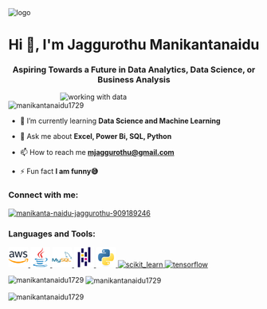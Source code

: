 <img src="https://media.licdn.com/dms/image/C4E16AQE6R9iYViMGBw/profile-displaybackgroundimage-shrink_200_800/0/1654896323182?e=2147483647&v=beta&t=vsRL8UEkhA9Rvce0-_obhCE5-Rg0vhf4N8W2Yz-e8Z0" alt="logo" style="display: block; margin: auto;">
<h1 align="center">Hi 👋, I'm Jaggurothu Manikantanaidu</h1>
<h3 align="center">Aspiring Towards a Future in Data Analytics, Data Science, or Business Analysis</h3>

<img align="right" alt="working with data" width="400" src="https://www.knowledge-sourcing.com/uploads/services/competitive-intelligence.svg">

<p align="left"> <img src="https://komarev.com/ghpvc/?username=manikantanaidu1729&label=Profile%20views&color=0e75b6&style=flat" alt="manikantanaidu1729" /> </p>

- 🌱 I’m currently learning **Data Science and Machine Learning**

- 💬 Ask me about **Excel, Power Bi, SQL, Python**

- 📫 How to reach me **mjaggurothu@gmail.com**

- ⚡ Fun fact **I am funny😅**

<h3 align="left">Connect with me:</h3>
<p align="left">
<a href="https://linkedin.com/in/manikanta-naidu-jaggurothu-909189246" target="blank"><img align="center" src="https://raw.githubusercontent.com/rahuldkjain/github-profile-readme-generator/master/src/images/icons/Social/linked-in-alt.svg" alt="manikanta-naidu-jaggurothu-909189246" height="30" width="40" /></a>
</p>

<h3 align="left">Languages and Tools:</h3>
<p align="left"> <a href="https://aws.amazon.com" target="_blank" rel="noreferrer"> <img src="https://raw.githubusercontent.com/devicons/devicon/master/icons/amazonwebservices/amazonwebservices-original-wordmark.svg" alt="aws" width="40" height="40"/> </a> <a href="https://www.java.com" target="_blank" rel="noreferrer"> <img src="https://raw.githubusercontent.com/devicons/devicon/master/icons/java/java-original.svg" alt="java" width="40" height="40"/> </a> <a href="https://www.mysql.com/" target="_blank" rel="noreferrer"> <img src="https://raw.githubusercontent.com/devicons/devicon/master/icons/mysql/mysql-original-wordmark.svg" alt="mysql" width="40" height="40"/> </a> <a href="https://pandas.pydata.org/" target="_blank" rel="noreferrer"> <img src="https://raw.githubusercontent.com/devicons/devicon/2ae2a900d2f041da66e950e4d48052658d850630/icons/pandas/pandas-original.svg" alt="pandas" width="40" height="40"/> </a> <a href="https://www.python.org" target="_blank" rel="noreferrer"> <img src="https://raw.githubusercontent.com/devicons/devicon/master/icons/python/python-original.svg" alt="python" width="40" height="40"/> </a> <a href="https://scikit-learn.org/" target="_blank" rel="noreferrer"> <img src="https://upload.wikimedia.org/wikipedia/commons/0/05/Scikit_learn_logo_small.svg" alt="scikit_learn" width="40" height="40"/> </a> <a href="https://www.tensorflow.org" target="_blank" rel="noreferrer"> <img src="https://www.vectorlogo.zone/logos/tensorflow/tensorflow-icon.svg" alt="tensorflow" width="40" height="40"/> </a> </p>

<p><img align="left" src="https://github-readme-stats.vercel.app/api/top-langs?username=manikantanaidu1729&show_icons=true&locale=en&layout=compact" alt="manikantanaidu1729" /></p>

<p>&nbsp;<img align="center" src="https://github-readme-stats.vercel.app/api?username=manikantanaidu1729&show_icons=true&locale=en" alt="manikantanaidu1729" /></p>

<p><img align="center" src="https://github-readme-streak-stats.herokuapp.com/?user=manikantanaidu1729&" alt="manikantanaidu1729" /></p>
